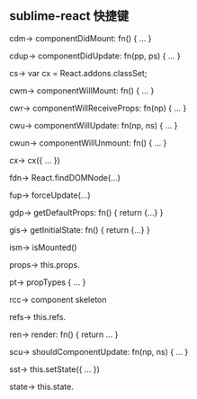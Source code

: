 ## sublime-react 快捷键


cdm→  componentDidMount: fn() { ... }

cdup→  componentDidUpdate: fn(pp, ps) { ... }

cs→  var cx = React.addons.classSet;

cwm→  componentWillMount: fn() { ... }

cwr→  componentWillReceiveProps: fn(np) { ... }

cwu→  componentWillUpdate: fn(np, ns) { ... }

cwun→  componentWillUnmount: fn() { ... }

cx→  cx({ ... })

fdn→  React.findDOMNode(...)

fup→  forceUpdate(...)

gdp→  getDefaultProps: fn() { return {...} } 

gis→  getInitialState: fn() { return {...} } 

ism→  isMounted()

props→  this.props.

pt→  propTypes { ... }

rcc→  component skeleton

refs→  this.refs.

ren→  render: fn() { return ... }

scu→  shouldComponentUpdate: fn(np, ns) { ... }

sst→  this.setState({ ... })

state→  this.state.
